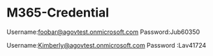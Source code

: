 # M365-Credential

Username:foobar@agovtest.onmicrosoft.com
Password:Jub60350


Username:Kimberly@agovtest.onmicrosoft.com
Password :Lav41724

